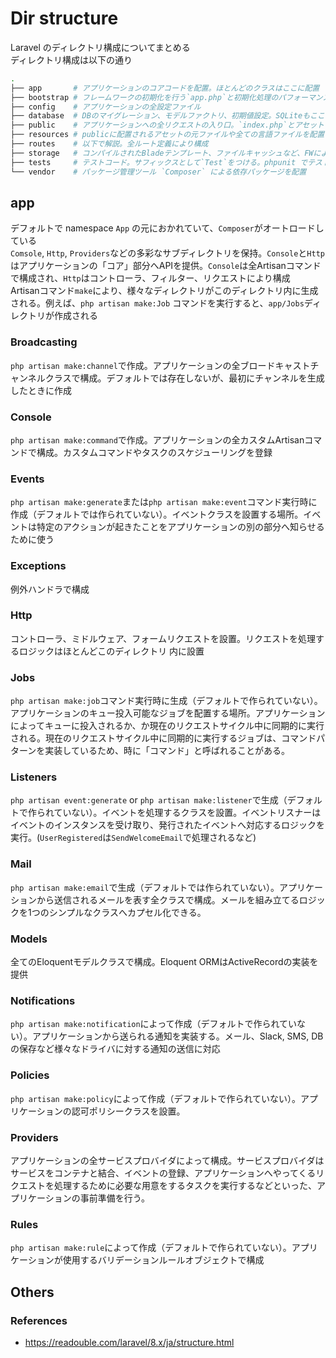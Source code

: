# Dir structure

Laravel のディレクトリ構成についてまとめる  
ディレクトリ構成は以下の通り

```sh
.
├── app       # アプリケーションのコアコードを配置。ほとんどのクラスはここに配置
├── bootstrap # フレームワークの初期化を行う`app.php`と初期化処理のパフォーマンス最適化のための`cache`を配置(FWが生成するルート、サービスのキャッシュを保存)
├── config    # アプリケーションの全設定ファイル
├── database  # DBのマイグレーション、モデルファクトリ、初期値設定。SQLiteもここに配置することができる
├── public    # アプリケーションへの全リクエストの入り口。`index.php`とアセットも配置
├── resources # publicに配置されるアセットの元ファイルや全ての言語ファイルを配置
├── routes    # 以下で解説。全ルート定義により構成
├── storage   # コンパイルされたBladeテンプレート、ファイルキャッシュなど、FWにより生成されるファイルが保存
├── tests     # テストコード。サフィックスとして`Test`をつける。phpunit でテストを実行
└── vendor    # パッケージ管理ツール `Composer` による依存パッケージを配置
```

## app

デフォルトで namespace `App` の元におかれていて、`Composer`がオートロードしている  
`Comsole`, `Http`, `Providers`などの多彩なサブディレクトリを保持。`Console`と`Http`はアプリケーションの「コア」部分へAPIを提供。`Console`は全Artisanコマンドで構成され、`Http`はコントローラ、フィルター、リクエストにより構成  
Artisanコマンド`make`により、様々なディレクトリがこのディレクトリ内に生成される。例えば、`php artisan make:Job` コマンドを実行すると、`app/Jobs`ディレクトリが作成される

### Broadcasting
`php artisan make:channel`で作成。アプリケーションの全ブロードキャストチャンネルクラスで構成。デフォルトでは存在しないが、最初にチャンネルを生成したときに作成

### Console
`php artisan make:command`で作成。アプリケーションの全カスタムArtisanコマンドで構成。カスタムコマンドやタスクのスケジューリングを登録

### Events
`php artisan make:generate`または`php artisan make:event`コマンド実行時に作成（デフォルトでは作られていない）。イベントクラスを設置する場所。イベントは特定のアクションが起きたことをアプリケーションの別の部分へ知らせるために使う

### Exceptions
例外ハンドラで構成

### Http
コントローラ、ミドルウェア、フォームリクエストを設置。リクエストを処理するロジックはほとんどこのディレクトリ 内に設置

### Jobs
`php artisan make:job`コマンド実行時に生成（デフォルトで作られていない）。アプリケーションのキュー投入可能なジョブを配置する場所。アプリケーションによってキューに投入されるか、か現在のリクエストサイクル中に同期的に実行される。現在のリクエストサイクル中に同期的に実行するジョブは、コマンドパターンを実装しているため、時に「コマンド」と呼ばれることがある。

### Listeners
`php artisan event:generate` or `php artisan make:listener`で生成（デフォルトで作られていない）。イベントを処理するクラスを設置。イベントリスナーはイベントのインスタンスを受け取り、発行されたイベントへ対応するロジックを実行。(`UserRegistered`は`SendWelcomeEmail`で処理されるなど)

### Mail
`php artisan make:email`で生成（デフォルトでは作られていない）。アプリケーションから送信されるメールを表す全クラスで構成。メールを組み立てるロジックを1つのシンプルなクラスへカプセル化できる。

### Models
全てのEloquentモデルクラスで構成。Eloquent ORMはActiveRecordの実装を提供

### Notifications
`php artisan make:notification`によって作成（デフォルトで作られていない）。アプリケーションから送られる通知を実装する。メール、Slack, SMS, DBの保存など様々なドライバに対する通知の送信に対応

### Policies
`php artisan make:policy`によって作成（デフォルトで作られていない）。アプリケーションの認可ポリシークラスを設置。

### Providers
アプリケーションの全サービスプロバイダによって構成。サービスプロバイダはサービスをコンテナと結合、イベントの登録、アプリケーションへやってくるリクエストを処理するために必要な用意をするタスクを実行するなどといった、アプリケーションの事前準備を行う。

### Rules
`php artisan make:rule`によって作成（デフォルトで作られていない）。アプリケーションが使用するバリデーションルールオブジェクトで構成



## Others

### References
- https://readouble.com/laravel/8.x/ja/structure.html
